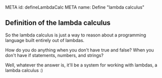 META id: defineLambdaCalc
META name: Define "lambda calculus"

Definition of the lambda calculus
---------------------------------

So the lambda calculus is just a way to reason about
a programming language built entirely out of lambdas.

How do you do anything when you don't have true and false?
When you don't have if statements, numbers, and strings?

Well, whatever the answer is, it'll be a system for working
with lambdas, a lambda calculus :)
